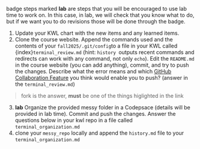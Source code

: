 badge steps marked **lab** are steps that you will be encouraged to use lab time to work on. In this case, in lab, we will check that you know what to do, but if we want you to do revisions those will be done through the badge. 

1. Update your KWL chart with the new items and any learned items.
2. Clone the course website. Append the commands used and the contents of your `fall2025/.git/config`to a file in your KWL called {index}`terminal_review.md` (hint: `history `outputs recent commands and redirects can work with any command, not only `echo`). Edit the `README.md` in the course website (you can add anything), commit, and try to push the changes. Describe what the error means and which [GitHub Collaboration Feature](https://docs.github.com/en#:~:text=Collaborative%20coding,GitHub%20Copilothttps://docs.github.com/en#:~:text=Collaborative%20coding,GitHub%20Copilot) you think would enable you to push? (answer in the `terminal_review.md`) 
> fork is the answer, **must** be one of the things higlighted in the link
3. **lab** Organize the provided messy folder in a Codepsace (details will be provided in lab time). Commit and push the changes. Answer the questions below in your kwl repo in a file called `terminal_organization.md`
4. clone your `messy_repo` locally and append the `history.md` file to your `terminal_organization.md`
